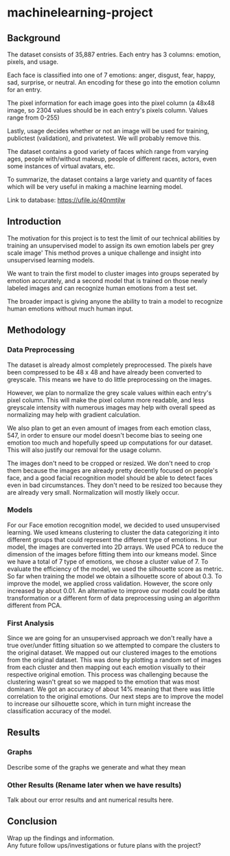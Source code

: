  # machinelearning-project

## Background
The dataset consists of 35,887 entries. Each entry has 3 columns: emotion, pixels, and usage.

Each face is classified into one of 7 emotions: anger, disgust, fear, happy, sad, surprise, or neutral. An encoding for these go into the emotion column for an entry.

The pixel information for each image goes into the pixel column (a 48x48 image, so 2304 values should be in each entry's pixels column. Values range from 0-255)

Lastly, usage decides whether or not an image will be used for training, publictest (validation), and privatetest. We will probably remove this.

The dataset contains a good variety of faces which range from varying ages, people with/without makeup, people of different races, actors, even some instances of virtual avatars, etc.

To summarize, the dataset contains a large variety and quantity of faces which will be very useful in making a machine learning model.

Link to database: https://ufile.io/40nmtjlw
## Introduction

The motivation for this project is to test the limit of our technical abilities by training an unsupervised model to assign its own emotion labels per grey scale image'
This method proves a unique challenge and insight into unsupervised learning models.

We want to train the first model to cluster images into groups seperated by emotion accurately, and a second model that is trained on those newly labeled images and can recognize human emotions from a test set.

The broader impact is giving anyone the ability to train a model to recognize human emotions without much human input.

## Methodology
### Data Preprocessing
The dataset is already almost completely preprocessed. The pixels have been compressed to be 48 x 48 and have already been converted to greyscale. This means we have to do little preprocessing on the images.

However, we plan to normalize the grey scale values within each entry's pixel column. This will make the pixel column more readable, and less greyscale intensity with numerous images may help with overall speed as normalizing may help with gradient calculation.

We also plan to get an even amount of images from each emotion class, 547, in order to ensure our model doesn't become bias to seeing one emotion too much and hopefully speed up computations for our dataset. This will also justify our removal for the usage column.

The images don't need to be cropped or resized. We don't need to crop them because the images are already pretty decently focused on people's face, and a good facial recognition model should be able to detect faces even in bad circumstances. They don't need to be resized too because they are already very small. Normalization will mostly likely occur. 

### Models
For our Face emotion recognition model, we decided to used unsupervised learning. We used kmeans clustering to cluster the data categorizing it into different groups that could represent the different type of emotions. In our model, the images are converted into 2D arrays. We used PCA to reduce the dimension of the images before fitting them into our kmeans model. Since we have a total of 7 type of emotions, we chose a cluster value of 7. To evaluate the efficiency of the model, we used the silhouette score as metric. So far when training the model we obtain a silhouette score of about 0.3. To improve the model, we applied cross validation. However, the score only increased by about 0.01. An alternative to improve our model could be data transformation or a different form of data preprocessing using an algorithm different from PCA.

### First Analysis
Since we are going for an unsupervised approach we don't really have a true over/under fitting situation so we attempted to compare the clusters to the original dataset. We mapped out our clustered images to the emotions from the original dataset. This was done by plotting a random set of images from each cluster and then mapping out each emotion visually to their respective original emotion. This process was challenging because the clustering wasn't great so we mapped to the emotion that was most dominant. We got an accuracy of about 14% meaning that there was little correlation to the original emotions. Our next steps are to improve the model to increase our silhouette score, which in turn might increase the classification accuracy of the model.

## Results
### Graphs
Describe some of the graphs we generate and what they mean

### Other Results (Rename later when we have results)
Talk about our error results and ant numerical results here.

## Conclusion
Wrap up the findings and information. \
Any future follow ups/investigations or future plans with the project?
